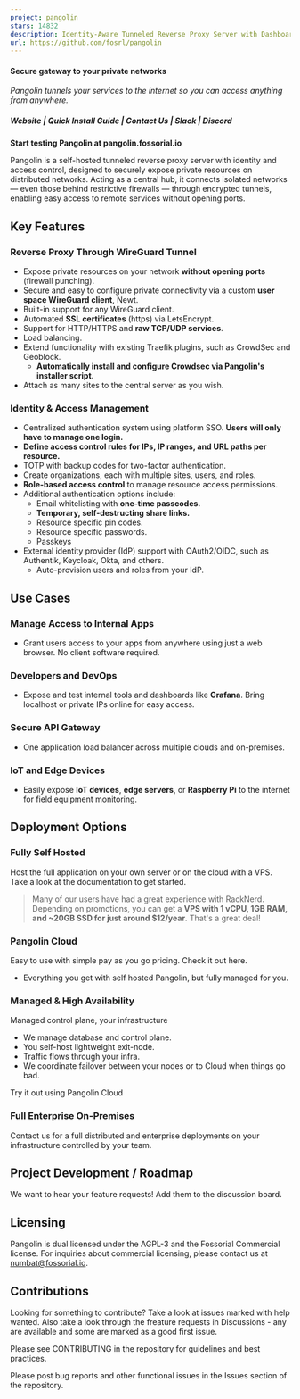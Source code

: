 ```yaml
---
project: pangolin
stars: 14832
description: Identity-Aware Tunneled Reverse Proxy Server with Dashboard UI
url: https://github.com/fosrl/pangolin
---
```


#### Secure gateway to your private networks

_Pangolin tunnels your services to the internet so you can access anything from anywhere._

##### Website | Quick Install Guide | Contact Us | Slack | Discord

**Start testing Pangolin at pangolin.fossorial.io**

Pangolin is a self-hosted tunneled reverse proxy server with identity and access control, designed to securely expose private resources on distributed networks. Acting as a central hub, it connects isolated networks — even those behind restrictive firewalls — through encrypted tunnels, enabling easy access to remote services without opening ports.

Key Features
------------

### Reverse Proxy Through WireGuard Tunnel

-   Expose private resources on your network **without opening ports** (firewall punching).
-   Secure and easy to configure private connectivity via a custom **user space WireGuard client**, Newt.
-   Built-in support for any WireGuard client.
-   Automated **SSL certificates** (https) via LetsEncrypt.
-   Support for HTTP/HTTPS and **raw TCP/UDP services**.
-   Load balancing.
-   Extend functionality with existing Traefik plugins, such as CrowdSec and Geoblock.
    -   **Automatically install and configure Crowdsec via Pangolin's installer script.**
-   Attach as many sites to the central server as you wish.

### Identity & Access Management

-   Centralized authentication system using platform SSO. **Users will only have to manage one login.**
-   **Define access control rules for IPs, IP ranges, and URL paths per resource.**
-   TOTP with backup codes for two-factor authentication.
-   Create organizations, each with multiple sites, users, and roles.
-   **Role-based access control** to manage resource access permissions.
-   Additional authentication options include:
    -   Email whitelisting with **one-time passcodes.**
    -   **Temporary, self-destructing share links.**
    -   Resource specific pin codes.
    -   Resource specific passwords.
    -   Passkeys
-   External identity provider (IdP) support with OAuth2/OIDC, such as Authentik, Keycloak, Okta, and others.
    -   Auto-provision users and roles from your IdP.

Use Cases
---------

### Manage Access to Internal Apps

-   Grant users access to your apps from anywhere using just a web browser. No client software required.

### Developers and DevOps

-   Expose and test internal tools and dashboards like **Grafana**. Bring localhost or private IPs online for easy access.

### Secure API Gateway

-   One application load balancer across multiple clouds and on-premises.

### IoT and Edge Devices

-   Easily expose **IoT devices**, **edge servers**, or **Raspberry Pi** to the internet for field equipment monitoring.

Deployment Options
------------------

### Fully Self Hosted

Host the full application on your own server or on the cloud with a VPS. Take a look at the documentation to get started.

> Many of our users have had a great experience with RackNerd. Depending on promotions, you can get a **VPS with 1 vCPU, 1GB RAM, and ~20GB SSD for just around $12/year**. That's a great deal!

### Pangolin Cloud

Easy to use with simple pay as you go pricing. Check it out here.

-   Everything you get with self hosted Pangolin, but fully managed for you.

### Managed & High Availability

Managed control plane, your infrastructure

-   We manage database and control plane.
-   You self-host lightweight exit-node.
-   Traffic flows through your infra.
-   We coordinate failover between your nodes or to Cloud when things go bad.

Try it out using Pangolin Cloud

### Full Enterprise On-Premises

Contact us for a full distributed and enterprise deployments on your infrastructure controlled by your team.

Project Development / Roadmap
-----------------------------

We want to hear your feature requests! Add them to the discussion board.

Licensing
---------

Pangolin is dual licensed under the AGPL-3 and the Fossorial Commercial license. For inquiries about commercial licensing, please contact us at numbat@fossorial.io.

Contributions
-------------

Looking for something to contribute? Take a look at issues marked with help wanted. Also take a look through the freature requests in Discussions - any are available and some are marked as a good first issue.

Please see CONTRIBUTING in the repository for guidelines and best practices.

Please post bug reports and other functional issues in the Issues section of the repository.
